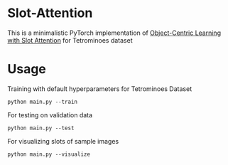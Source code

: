 # Slot-Attention
This is a minimalistic PyTorch implementation of [Object-Centric Learning with Slot Attention](https://arxiv.org/pdf/2006.15055.pdf) for Tetrominoes dataset

# Usage 
Training with default hyperparameters for Tetrominoes Dataset

`python main.py --train`

For testing on validation data 

`python main.py --test`

For visualizing slots of sample images 

`python main.py --visualize`

